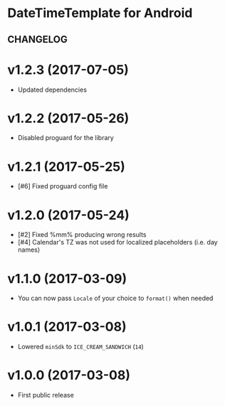 # DateTimeTemplate for Android #

## CHANGELOG ##

v1.2.3 (2017-07-05)
===================
* Updated dependencies

v1.2.2 (2017-05-26)
===================
* Disabled proguard for the library

v1.2.1 (2017-05-25)
===================
* [#6] Fixed proguard config file

v1.2.0 (2017-05-24)
===================
* [#2] Fixed %mm% producing wrong results
* [#4] Calendar's TZ was not used for localized placeholders (i.e. day names)

v1.1.0 (2017-03-09)
===================
* You can now pass `Locale` of your choice to `format()` when needed

v1.0.1 (2017-03-08)
===================
* Lowered `minSdk` to `ICE_CREAM_SANDWICH` (`14`)

v1.0.0 (2017-03-08)
===================
* First public release
